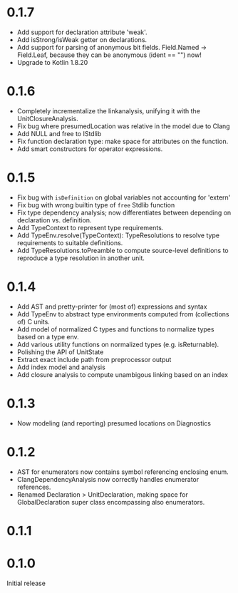 # 0.1.7

- Add support for declaration attribute 'weak'.
- Add isStrong/isWeak getter on declarations.
- Add support for parsing of anonymous bit fields.
  Field.Named -> Field.Leaf, because they can be anonymous (ident == "") now!
- Upgrade to Kotlin 1.8.20

# 0.1.6

- Completely incrementalize the linkanalysis, unifying it with the UnitClosureAnalysis.
- Fix bug where presumedLocation was relative in the model due to Clang
- Add NULL and free to IStdlib
- Fix function declaration type: make space for attributes on the function.
- Add smart constructors for operator expressions.

# 0.1.5

- Fix bug with `isDefinition` on global variables not accounting for 'extern'
- Fix bug with wrong builtin type of `free` Stdlib function
- Fix type dependency analysis; now differentiates between depending on declaration vs. definition.
- Add TypeContext to represent type requirements.
- Add TypeEnv.resolve(TypeContext): TypeResolutions to resolve type requirements to suitable definitions.
- Add TypeResolutions.toPreamble to compute source-level definitions to reproduce a type resolution in another unit.

# 0.1.4

- Add AST and pretty-printer for (most of) expressions and syntax
- Add TypeEnv to abstract type environments computed from (collections of) C units.
- Add model of normalized C types and functions to normalize types based on a type env.
- Add various utility functions on normalized types (e.g. isReturnable).
- Polishing the API of UnitState
- Extract exact include path from preprocessor output
- Add index model and analysis
- Add closure analysis to compute unambigous linking based on an index

# 0.1.3

- Now modeling (and reporting) presumed locations on Diagnostics

# 0.1.2

- AST for enumerators now contains symbol referencing enclosing enum.
- ClangDependencyAnalysis now correctly handles enumerator references.
- Renamed Declaration > UnitDeclaration, making space for GlobalDeclaration super class encompassing also enumerators.

# 0.1.1

# 0.1.0

Initial release
